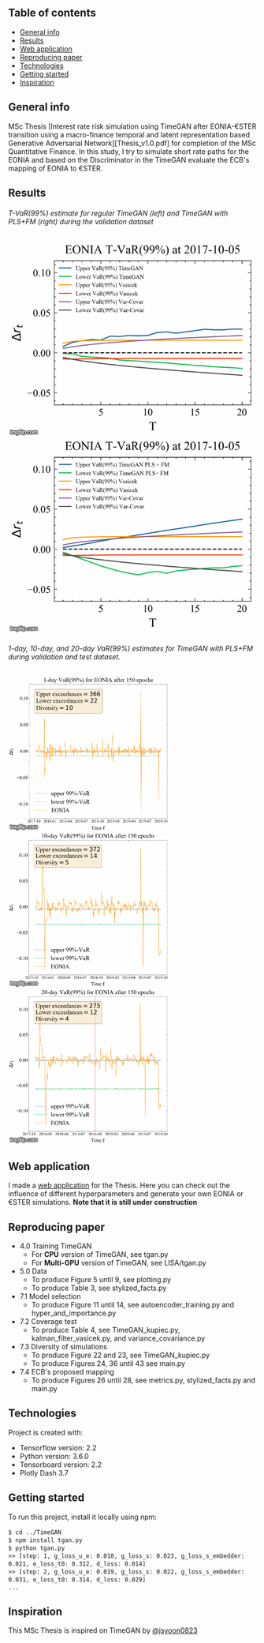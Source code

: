 ## Table of contents
* [General info](#general-info)
* [Results](#results)
* [Web application](#web-application)
* [Reproducing paper](#reproducing-paper)
* [Technologies](#technologies)
* [Getting started](#getting-started)
* [Inspiration](#inspiration)

## General info

MSc Thesis [Interest rate risk simulation using TimeGAN after EONIA-€STER transition using a macro-finance temporal and latent representation based Generative Adversarial Network][Thesis_v1.0.pdf] for completion of the MSc Quantitative Finance. In this study, I try to simulate short rate paths for the EONIA and based on the Discriminator in the TimeGAN evaluate the ECB's mapping of EONIA to €STER.

## Results

###### T-VaR(99%) estimate for regular TimeGAN (left) and TimeGAN with PLS+FM (right) during the validation dataset

![](Figures/Normal_TimeGAN_T_VaR.gif) ![](Figures/PLS_FM_TimeGAN_T_VaR.gif)

###### 1-day, 10-day, and 20-day VaR(99%) estimates for TimeGAN with PLS+FM during validation and test dataset.

![](Figures/1_day_VaR_PLS_FM.gif) ![](Figures/10_day_VaR_PLS_FM.gif) ![](Figures/20_day_VaR_PLS_FM.gif)

## Web application

I made a [web application](https://timegan-short-rates.herokuapp.com/) for the Thesis. Here you can check out the influence of different hyperparameters and generate your own EONIA or €STER simulations. **Note that it is still under construction**

## Reproducing paper

* 4.0 Training TimeGAN
  * For **CPU** version of TimeGAN, see tgan.py  
  * For **Multi-GPU** version of TimeGAN, see LISA/tgan.py 
* 5.0 Data 
  * To produce Figure 5 until 9, see plotting.py  
  * To produce Table 3, see stylized_facts.py
* 7.1 Model selection
  * To produce Figure 11 until 14, see autoencoder_training.py and hyper_and_importance.py
* 7.2 Coverage test
  * To produce Table 4, see TimeGAN_kupiec.py, kalman_filter_vasicek.py, and variance_covariance.py 
* 7.3 Diversity of simulations
  * To produce Figure 22 and 23, see TimeGAN_kupiec.py
  * To produce Figures 24, 36 until 43 see main.py
* 7.4 ECB's proposed mapping
  * To produce Figures 26 until 28, see metrics.py, stylized_facts.py and main.py

## Technologies

Project is created with:
* Tensorflow version: 2.2
* Python version: 3.6.0
* Tensorboard version: 2.2
* Plotly Dash 3.7

## Getting started

To run this project, install it locally using npm:

```
$ cd ../TimeGAN
$ npm install tgan.py
$ python tgan.py
>> [step: 1, g_loss_u_e: 0.018, g_loss_s: 0.023, g_loss_s_embedder: 0.021, e_loss_t0: 0.312, d_loss: 0.014]
>> [step: 2, g_loss_u_e: 0.019, g_loss_s: 0.022, g_loss_s_embedder: 0.031, e_loss_t0: 0.314, d_loss: 0.029]
...
```

## Inspiration

This MSc Thesis is inspired on TimeGAN by [@jsyoon0823](https://github.com/jsyoon0823/TimeGAN)
